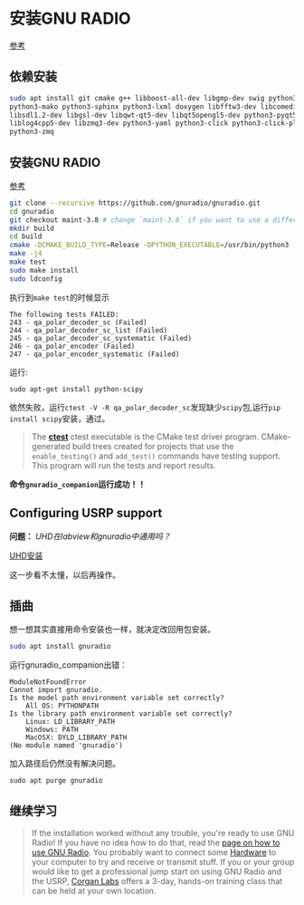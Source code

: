 # 安装GNU RADIO
[参考](https://wiki.gnuradio.org/index.php/UbuntuInstall#Building_GNU_Radio_on_Ubuntu_Linux)
## 依赖安装

```bash 
sudo apt install git cmake g++ libboost-all-dev libgmp-dev swig python3-numpy \
python3-mako python3-sphinx python3-lxml doxygen libfftw3-dev libcomedi-dev \
libsdl1.2-dev libgsl-dev libqwt-qt5-dev libqt5opengl5-dev python3-pyqt5 \
liblog4cpp5-dev libzmq3-dev python3-yaml python3-click python3-click-plugins \
python3-zmq 
```

## 安装GNU RADIO
[参考](https://wiki.gnuradio.org/index.php/InstallingGR#To_install_system_wide)
```bash
git clone --recursive https://github.com/gnuradio/gnuradio.git
cd gnuradio
git checkout maint-3.8 # change `maint-3.8` if you want to use a different version; see releases
mkdir build
cd build
cmake -DCMAKE_BUILD_TYPE=Release -DPYTHON_EXECUTABLE=/usr/bin/python3 ../ 
make -j4
make test
sudo make install
sudo ldconfig
```

执行到`make test`的时候显示

```
The following tests FAILED:
243 - qa_polar_decoder_sc (Failed)
244 - qa_polar_decoder_sc_list (Failed)
245 - qa_polar_decoder_sc_systematic (Failed)
246 - qa_polar_encoder (Failed)
247 - qa_polar_encoder_systematic (Failed)
```

运行:
```
sudo apt-get install python-scipy
```
依然失败，运行`ctest -V -R qa_polar_decoder_sc`发现缺少`scipy`包,运行`pip install scipy`安装，通过。

>The [**ctest**](https://cmake.org/cmake/help/latest/manual/ctest.1.html) ctest executable is the CMake test driver program. CMake-generated build trees created for projects that use the `enable_testing()` and `add_test()` commands have testing support. This program will run the tests and report results.

**命令`gnuradio_companion`运行成功！！**

## Configuring USRP support
**问题：** *UHD在labview和gnuradio中通用吗？*

[UHD安装](https://kb.ettus.com/Building_and_Installing_the_USRP_Open-Source_Toolchain_(UHD_and_GNU_Radio)_on_Linux#Configuring_USB)

这一步看不太懂，以后再操作。

## 插曲
想一想其实直接用命令安装也一样，就决定改回用包安装。

```bash
sudo apt install gnuradio
```

运行gnuradio_companion出错：
```
ModuleNotFoundError
Cannot import gnuradio.
Is the model path environment variable set correctly?
    All OS: PYTHONPATH
Is the library path environment variable set correctly?
    Linux: LD_LIBRARY_PATH
    Windows: PATH
    MacOSX: DYLD_LIBRARY_PATH
(No module named 'gnuradio')
```
加入路径后仍然没有解决问题。

```
sudo apt purge gnuradio
```

## 继续学习
> If the installation worked without any trouble, you're ready to use GNU Radio! If you have no idea how to do that, read the [page on how to use GNU Radio](https://wiki.gnuradio.org/index.php/HowToUse). You probably want to connect some [Hardware](https://wiki.gnuradio.org/index.php/Hardware) to your computer to try and receive or transmit stuff. If you or your group would like to get a professional jump start on using GNU Radio and the USRP, [Corgan Labs](http://corganlabs.com/) offers a 3-day, hands-on training class that can be held at your own location.
